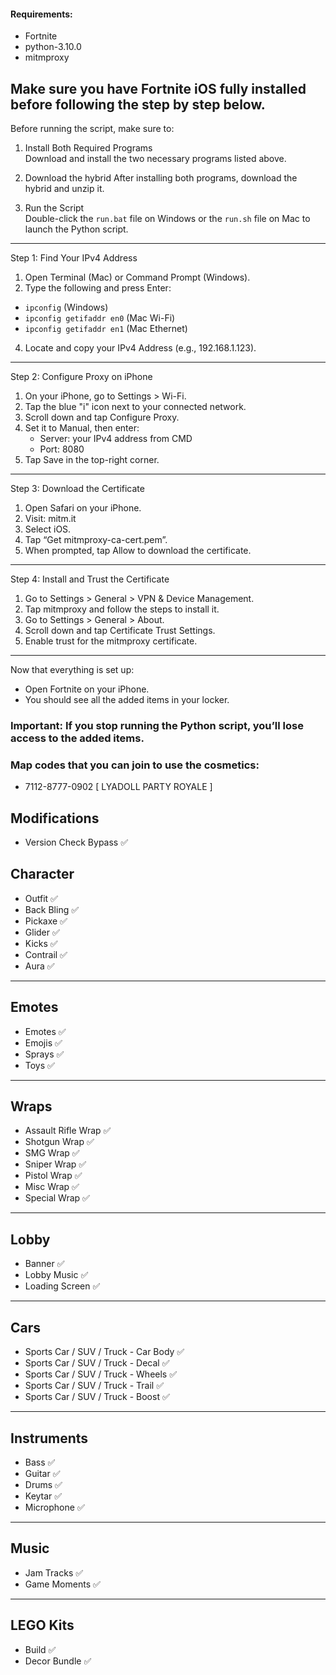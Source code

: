 #### Requirements:
- Fortnite
- python-3.10.0
- mitmproxy


## Make sure you have Fortnite iOS fully installed before following the step by step below.

Before running the script, make sure to:

1. Install Both Required Programs  
   Download and install the two necessary programs listed above.

2. Download the hybrid
   After installing both programs, download the hybrid and unzip it.

3. Run the Script  
   Double-click the `run.bat` file on Windows or the `run.sh` file on Mac to launch the Python script.

---

Step 1: Find Your IPv4 Address

1. Open Terminal (Mac) or Command Prompt (Windows).
2. Type the following and press Enter:
- `ipconfig` (Windows)
- `ipconfig getifaddr en0` (Mac Wi-Fi)
- `ipconfig getifaddr en1` (Mac Ethernet)
4. Locate and copy your IPv4 Address (e.g., 192.168.1.123).

---

Step 2: Configure Proxy on iPhone

1. On your iPhone, go to Settings > Wi-Fi.  
2. Tap the blue "i" icon next to your connected network.  
3. Scroll down and tap Configure Proxy.  
4. Set it to Manual, then enter:  
   - Server: your IPv4 address from CMD  
   - Port: 8080  
5. Tap Save in the top-right corner.

---

Step 3: Download the Certificate

1. Open Safari on your iPhone.  
2. Visit: mitm.it  
3. Select iOS.  
4. Tap “Get mitmproxy-ca-cert.pem”.  
5. When prompted, tap Allow to download the certificate.

---

Step 4: Install and Trust the Certificate

1. Go to Settings > General > VPN & Device Management.  
2. Tap mitmproxy and follow the steps to install it.  
3. Go to Settings > General > About.  
4. Scroll down and tap Certificate Trust Settings.  
5. Enable trust for the mitmproxy certificate.

---

Now that everything is set up:

- Open Fortnite on your iPhone.  
- You should see all the added items in your locker.

### Important: If you stop running the Python script, you’ll lose access to the added items.

 
### Map codes that you can join to use the cosmetics:

- 7112-8777-0902 [ LYADOLL PARTY ROYALE ]


## Modifications
- Version Check Bypass ✅


## Character  
- Outfit ✅  
- Back Bling ✅  
- Pickaxe ✅  
- Glider ✅  
- Kicks ✅  
- Contrail ✅  
- Aura ✅  

---

## Emotes  
- Emotes ✅  
- Emojis ✅  
- Sprays ✅  
- Toys ✅  

---

## Wraps  
- Assault Rifle Wrap ✅  
- Shotgun Wrap ✅  
- SMG Wrap ✅  
- Sniper Wrap ✅  
- Pistol Wrap ✅  
- Misc Wrap ✅  
- Special Wrap ✅  

---

## Lobby  
- Banner ✅  
- Lobby Music ✅  
- Loading Screen ✅  

---

## Cars  
- Sports Car / SUV / Truck - Car Body ✅  
- Sports Car / SUV / Truck - Decal ✅  
- Sports Car / SUV / Truck - Wheels ✅  
- Sports Car / SUV / Truck - Trail ✅  
- Sports Car / SUV / Truck - Boost ✅  

---

## Instruments  
- Bass ✅  
- Guitar ✅  
- Drums ✅  
- Keytar ✅  
- Microphone ✅  

---

## Music  
- Jam Tracks ✅  
- Game Moments ✅  

---

## LEGO Kits  
- Build ✅  
- Decor Bundle ✅  
